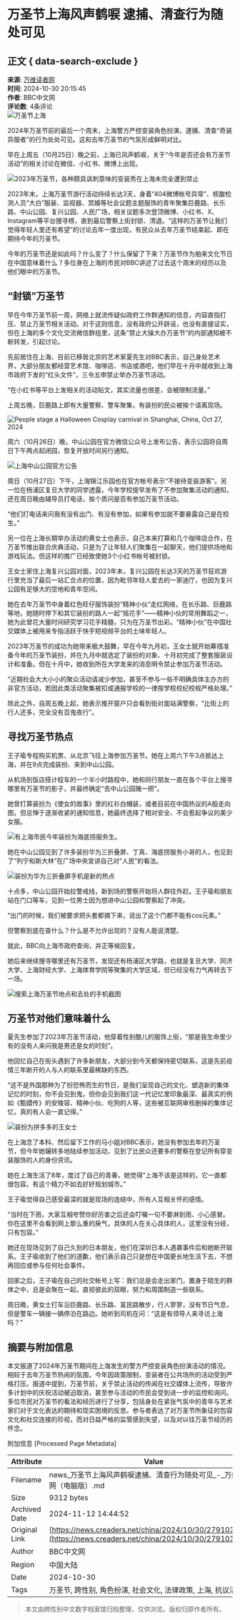 # 万圣节上海风声鹤唳 逮捕、清查行为随处可见

## 正文 { data-search-exclude }


**来源**: [万维读者网](https://www.creaders.net)  
**时间**: 2024-10-30 20:15:45  
**作者**: BBC中文网  
**评论数**: 4条评论  
![万圣节上海](https://pub.creaders.net/images/n103.gif)

2024年万圣节前的最后一个周末，上海警方严控变装角色扮演，逮捕、清查“奇装异服者”的行为处处可见。这和去年万圣节的气氛形成鲜明对比。

早在上周五（10月25日）晚之前，上海已风声鹤唳，关于“今年是否还会有万圣节活动”的相关讨论在微信、小红书、微博上出现。

![2023年万圣节，各种颇具讽刺意味的变装秀在上海未完全遭到禁止](https://ichef.bbci.co.uk/ace/ws/640/cpsprodpb/681d/live/c63a44d0-9504-11ef-9504-b516e8b5f45f.jpg.webp)

2023年末，上海万圣节游行活动持续长达3天，身着“404微博帐号异常”、核酸检测人员“大白”服装、监视器、冥婚等社会议题主题服饰的青年聚集巨鹿路、长乐路、中山公园、复兴公园、人民广场，相关议题多次登顶微博、小红书、X、Instagram等平台搜寻榜，直到最后警察上街封锁、清退。“这样的万圣节让我们觉得年轻人里还有希望”的讨论去年一度出现，有民众从去年万圣节结束起、即在期待今年的万圣节。

今年的万圣节还是如此吗？什么变了？什么保留了下来？万圣节作为舶来文化节日在中国意味着什么？多位身在上海的市民对BBC讲述了过去这个周末的经历以及他们眼中的万圣节。

## “封锁”万圣节

早在今年万圣节前一周，网络上就流传疑似政府工作群通知的信息，内容直指打压、禁止万圣节相关活动。对于这则信息，没有政府公开辟谣，也没有直接证实，但在上海的多个文化交流微信群组里，这条“禁止大操大办万圣节”的内部通知被不断转发，引起讨论。

先前居住在上海、目前已移居北京的艺术家夏先生对BBC表示，自己身处艺术界，大部分朋友都经营艺术馆、咖啡店、书店或酒吧，他们早在十月中就收到上海市政府下发的“红头文件”，三令五申禁止举办万圣节活动。

“在小红书等平台上发相关的活动贴文，其实流量也很差，会被限制流量。”

上周五晚，巨鹿路上即有大量警察、警车聚集，有装扮的民众被挨个请离现场。

![People stage a Halloween Cosplay carnival in Shanghai, China, Oct 27, 2024](https://ichef.bbci.co.uk/ace/ws/640/cpsprodpb/574c/live/9e1e7a50-9529-11ef-9504-b516e8b5f45f.jpg.webp)

周六（10月26日）晚，中山公园在官方微信公众号上发布公告，表示公园将自周日下午两点起闭园，恢复开放时间另行通知。

![上海中山公园官方公告](https://ichef.bbci.co.uk/ace/ws/640/cpsprodpb/293c/live/7bf02f30-9508-11ef-b2f1-d7dd891ca155.png.webp)

周日（10月27日）下午，上海锦江乐园也在官方帐号表示“不接待变装游客”。另一位在杨浦区复旦大学的同学透露，今年学校提早发布了不参加聚集活动的通知，还在周日晚由辅导员打电话，挨个质问是否有参加万圣节活动。

“他们打电话来问我有没有出门、有没有参加，如果有参加就不要暴露自己是在校生。”

另一位在上海长期举办活动的黄女士也表示，自己本来打算和几个咖啡店合作，在万圣节推出联合庆典活动，只是为了让年轻人们聚集在一起聊天，他们提供场地和游戏玩法。但这样的推广已经致使她3个小红书帐号被封锁。

王女士家住上海复兴公园对面，2023年末，复兴公园在长达3天的万圣节狂欢游行里充当了最后一站汇合点的位置，因为毗邻年轻人爱去的一家迪厅，也因为复兴公园有足够大的空地和青年空间。

她在去年万圣节中身着红色旺仔服饰装扮“精神小伙”走红网络，在长乐路、巨鹿路等地，她随时停下和其它装扮的路人一起“摇花手”——精神小伙的常用舞蹈之一，她为此曾花大量时间研究学习花手精髓，只为在万圣节出彩。“精神小伙”在中国社交媒体上被用来专指活跃于快手短视频平台的土味年轻人。

2023年万圣节的成功为她带来极大鼓舞，早在今年九月初，王女士就开始筹措准备今年的万圣节装扮，并在九月中就选定了装扮的对象、十月初完成了整套服装设计和准备。但在十月中，她收到所在大学发来的消息明令禁止参加万圣节活动。

“近期社会大大小小的聚众活动请减少参加，甚至不参与一些不明确具体主办方的非官方活动，若因此类活动聚集被扣或通报学校的一律按学校校纪校规严格处理。”

除此之外，自周五晚上起，她表示推开窗户只会看到街对面站满警察，“比街上的行人还多，完全没有百鬼夜行”。

## 寻找万圣节热点

王子瑜专程购买机票、从北京飞往上海参加万圣节。她在上周六下午3点抵达上海，并在9点完成装扮、来到中山公园。

从机场到饭店搭计程车的一个半小时路程中，她和同行朋友一直在各个平台上搜寻哪里有万圣节的影子，并最终确定“去中山公园赌一把”。

她曾打算装扮为《使女的故事》里的红衫白帽装，或者目前在中国热议的A股走向图，但忌惮于逐渐收紧的通知信息，她最终选择了相对安全、不会惹起争议的美少女服。

![有上海市民今年装扮为海底捞服务生。](https://ichef.bbci.co.uk/ace/ws/640/cpsprodpb/6903/live/4fafb350-9503-11ef-89ae-5575c76d98e6.jpg.webp)

她在中山公园见到了许多装扮华为三折叠屏、丁真、海底捞服务小哥的人，也见到了“列宁和斯大林”在广场中央宣讲自己对“人民”的看法。

![装扮为华为三折叠屏手机是新的热点](https://ichef.bbci.co.uk/ace/ws/640/cpsprodpb/4b26/live/32b523f0-94dd-11ef-9504-b516e8b5f45f.jpg.webp)

十点多，中山公园开始拉警戒线，新到场的警察开始将人群往外赶。王子瑜和朋友站在门口等车，见到一位男士因为想进中山公园和警察起了冲突。

“出门的时候，我们被要求把头套都摘下来，说出了这个门都不能有cos元素。”

但警察到底在查什么？什么是不允许出现的？没有人能说清楚。

就此，BBC向上海市政府查询，并正等候回复。

她后来继续搜寻哪里还有万圣节，发现还有杨浦区大学路，也就是复旦大学、同济大学、上海财经大学、上海体育学院等聚集的大学区域，但已经没有力气再转去下一场。

![搜索上海万圣节地点和去处的手机截图](https://ichef.bbci.co.uk/ace/ws/640/cpsprodpb/6e1b/live/011ee130-94e4-11ef-9504-b516e8b5f45f.jpg.webp)

## 万圣节对他们意味着什么

夏先生参加了2023年万圣节活动，他穿着性别酷儿的服饰上街，“那是我生命里少有的没有人来问我是男还是女的时刻”。

他回忆自己在街头遇到了许多新朋友，大部分到今天都保持密切联系，这是先前疫情三年断开的人与人的联系里最稀缺的东西。

“这不是外国那种为了扮恐怖而生的节日，是我们呈现自己的文化、塑造新的集体记忆的时刻，你不会见到鬼，但你会见到我们这一代记忆里印象最深、最真实的例如《甄嬛传》的安陵容、精神小伙、吃狗的人等，这些被互联网审核删掉的集体记忆，真的有人会一直记得。”

![装扮为拼多多的王女士](https://ichef.bbci.co.uk/ace/ws/640/cpsprodpb/e548/live/61223610-94dd-11ef-9504-b516e8b5f45f.jpg.webp)

在上海念了本科、然后留下工作的马小姐对BBC表示，她没有参加去年的万圣节，但今年她辗转多地陆续参加活动，见到了比民众还要多的警察在登记所有穿变装服饰的人的身份资讯。

她在上海生活了8年，度过了自己的青春，她觉得“上海不该是这样的，它一直都很包容。有这个精力不如去好好规划城市。”

王子瑜觉得自己感受最深的就是现场的连结中，所有人互相关怀的感情。

“当时在下雨，大家互相夸赞你好厉害之后还会叮嘱一句不要淋到雨、小心感冒。你在这里不会看到网上那么重的戾气，具体的人在关心具体的人，这里没有分歧，只有包容。”

她还在现场见到了自己久别的日本朋友，他们在深圳日本人遇袭事件后和她断开联系。王子瑜收到了他们的道歉，他们表示自己只是想在中国更长地生活下去，不想再回应或参与任何社会事件。

回家之后，王子瑜在自己的社交帐号上写：我们总是会走出家门，置身于陌生的群体之中，总是会聚在一起，直视彼此的双眼，努力和周围制造一些联系。

周日晚，黄女士打车沿巨鹿路、长乐路、富民路散步，行人寥寥，没有节日气息，但是警车一辆接一辆停泊在路边。她听到司机在问：“这是有领导人来寻访上海吗？”

## 摘要与附加信息

<!-- tcd_abstract -->
本文报道了2024年万圣节期间在上海发生的警方严控变装角色扮演活动的情况。相较于去年万圣节热闹的氛围，今年因政策限制，变装者在公共场所的活动受到严格打压。报道中提到，万圣节前，关于禁止活动的传闻在社交媒体上流传，导致许多计划中的庆祝活动被迫取消，甚至参与活动的市民会受到进一步的监控和询问。多位市民对万圣节的看法和经历进行了分享，包括身处在紧张气氛中的青年与艺术家们对于文化表达的期待和现实困境的反思。参与者表达了对万圣节所象征的包容文化和社交连接的珍视，而对日益严格的监管感到失望，以及对以往万圣节经历的怀念。
<!-- tcd_abstract_end -->

附加信息 [Processed Page Metadata]

| Attribute       | Value                                  |
|-----------------|----------------------------------------|
| Filename        | news_万圣节上海风声鹤唳逮捕、清查行为随处可见_-_万维读者网（电脑版）.md                             |
| Size            | 9312 bytes                           |
| Archived Date   | 2024-11-12 14:44:52                             |
| Original Link   | [https://news.creaders.net/china/2024/10/30/2791033.html](https://news.creaders.net/china/2024/10/30/2791033.html)                       |
| Author          | BBC中文网                               |
| Region          | 中国大陆                               |
| Date            | 2024-10-30                                 |
| Tags            | 万圣节, 跨性别, 角色扮演, 社会文化, 法律政策, 上海, 抗议活动                                 |
>
> 本文由跨性别中文数字档案馆归档整理，仅供浏览。版权归原作者所有。
>